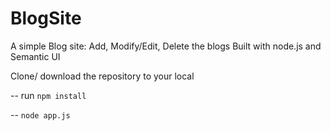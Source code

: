 # BlogSite
A simple Blog site: Add, Modify/Edit, Delete the blogs
Built with node.js and Semantic UI

Clone/ download the repository to your local

-- run `npm install`

-- `node app.js`
